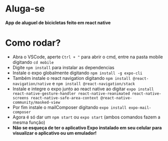 # Aluga-se
**App de aluguel de bicicletas feito em react native**

# Como rodar?
- Abra o VSCode, aperte `Ctrl + "` para abrir o cmd, entre na pasta mobile digitando `cd mobile`
- Digite `npm install` para instalar as dependencias
- Instale o expo globalmente digitando `npm install -g expo-cli`
- Também instale o react navigation digitando `npm install @react-navigation/native` e `npm install @react-navigation/stack`
- Instale e integre o expo junto ao react native ao digitar `expo install react-native-gesture-handler react-native-reanimated react-native-screens react-native-safe-area-context @react-native-community/masked-view`
- Por fim instale o mailComposer digitando `expo install expo-mail-composer`
- Agora é só dar um `npm start` ou `expo start` (ambos comandos fazem a mesma função)
- **Não se esqueça de ter o aplicativo Expo instalado em seu celular para visualizar o aplicativo ou um emulador!**
